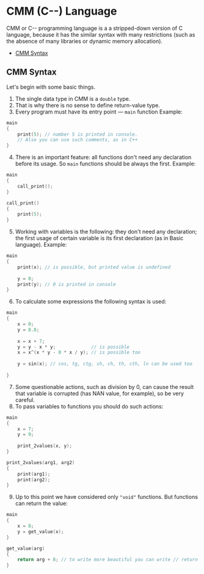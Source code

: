 # CMM (C--) Language
CMM or C-- programming language is a a stripped-down version of C language, because it has the similar syntax with many restrictions (such as the absence of many libraries or dynamic memory allocation).

* [CMM Syntax](#cmm-syntax)

## CMM Syntax

Let's begin with some basic things. 
1. The single data type in CMM is a `double` type.
2. That is why there is no sense to define return-value type.
3. Every program must have its entry point — `main` function Example:

```C++
main
{
    print(5); // number 5 is printed in console.
    // Also you can use such comments, as in C++
}
```
4. There is an important feature: all functions don't need any declaration before its usage. So `main` functions should be always the first. Example:

```C++
main
{
    call_print();
}

call_print()
{
    print(5);
}
```
5. Working with variables is the following: they don't need any declaration; the first usage of certain variable is its first declaration (as in Basic language). Example:
```C++
main
{
    print(x); // is possible, but printed value is undefined
    
    y = 0;
    print(y); // 0 is printed in console
}
```
6. To calculate some expressions the following syntax is used:

```C++
main
{
    x = 0;
    y = 8.8;
    
    x = x + 7;
    y = y - x * y;             // is possible
    x = x^(x * y - 8 * x / y); // is possible too
    
    y = sin(x); // cos, tg, ctg, sh, ch, th, cth, ln can be used too
    
}
```
7. Some questionable actions, such as division by 0, can cause the result that variable is corrupted (has NAN value, for example), so be very careful.
8. To pass variables to functions you should do such actions:

```C++
main
{
    x = 7;
    y = 9;
    
    print_2values(x, y);
}

print_2values(arg1, arg2)
{
    print(arg1);
    print(arg2);
}
```
9. Up to this point we have considered only `"void"` functions. But functions can return the value:

```C++
main
{
    x = 8;
    y = get_value(x);
}

get_value(arg)
{
    return arg + 8; // to write more beautiful you can write // return (arg + 8);
}
```
